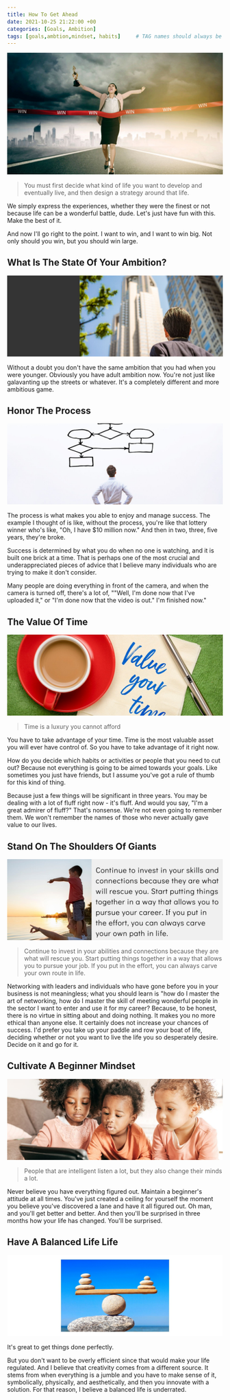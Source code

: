 ```yaml
---
title: How To Get Ahead
date: 2021-10-25 21:22:00 +00
categories: [Goals, Ambition]
tags: [goals,ambtion,mindset, habits]     # TAG names should always be lowercase
---
```


![get ahead](/assets/img/get-ahead.jpg)

> You must first decide what kind of life you want to develop and eventually live, and then design a strategy around that life.

We simply express the experiences, whether they were the finest or not because life can be a wonderful battle, dude. Let's just have fun with this. Make the best of it.

And now I'll go right to the point. I want to win, and I want to win big. Not only should you win, but you should win large.

## What Is The State Of Your Ambition?

![state ambition](/assets/img/state-ambition.jpg)

Without a doubt you don't have the same ambition that you had when you were younger. Obviously you have adult ambition now. You're not just like galavanting up the streets or whatever. It's a completely different and more ambitious game.

## Honor The Process

![honor process](/assets/img/honor-process.jpg)

The process is what makes you able to enjoy and manage success. The example I thought of is like, without the process, you're like that lottery winner who's like, "Oh, I have $10 million now." And then in two, three, five years, they're broke.

Success is determined by what you do when no one is watching, and it is built one brick at a time. That is perhaps one of the most crucial and underappreciated pieces of advice that I believe many individuals who are trying to make it don't consider.

Many people are doing everything in front of the camera, and when the camera is turned off, there's a lot of, ""Well, I'm done now that I've uploaded it," or "I'm done now that the video is out." I'm finished now."

## The Value Of Time

![value time](/assets/img/value-time.jpg)

> Time is a luxury you cannot afford

You have to take advantage of your time. Time is the most valuable asset you will ever have control of. So you have to take advantage of it right now.

How do you decide which habits or activities or people that you need to cut out? Because not everything is going to be aimed towards your goals. Like sometimes you just have friends, but I assume you've got a rule of thumb for this kind of thing.

Because just a few things will be significant in three years. You may be dealing with a lot of fluff right now - it's fluff. And would you say, "I'm a great admirer of fluff?" That's nonsense. We're not even going to remember them. We won't remember the names of those who never actually gave value to our lives.

## Stand On The Shoulders Of Giants

![shoulder-giants](/assets/img/shoulder-giants.jpg)

> Continue to invest in your abilities and connections because they are what will rescue you. Start putting things together in a way that allows you to pursue your job. If you put in the effort, you can always carve your own route in life.

Networking with leaders and individuals who have gone before you in your business is not meaningless; what you should learn is "how do I master the art of networking, how do I master the skill of meeting wonderful people in the sector I want to enter and use it for my career? Because, to be honest, there is no virtue in sitting about and doing nothing. It makes you no more ethical than anyone else. It certainly does not increase your chances of success. I'd prefer you take up your paddle and row your boat of life, deciding whether or not you want to live the life you so desperately desire. Decide on it and go for it.

## Cultivate A Beginner Mindset

![beginner-mindset](/assets/img/beginner-mindset.jpg)

> People that are intelligent listen a lot, but they also change their minds a lot.

Never believe you have everything figured out. Maintain a beginner's attitude at all times. You've just created a ceiling for yourself the moment you believe you've discovered a lane and have it all figured out.
Oh man, and you'll get better and better. And then you'll be surprised in three months how your life has changed. You'll be surprised.

## Have A Balanced Life Life

![balanced-life](/assets/img/balanced-life.jpg)

It's great to get things done perfectly.

But you don't want to be overly efficient since that would make your life regulated. And I believe that creativity comes from a different source. It stems from when everything is a jumble and you have to make sense of it, symbolically, physically, and aesthetically, and then you innovate with a solution. For that reason, I believe a balanced life is underrated.
